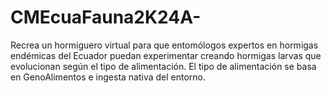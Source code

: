 # CMEcuaFauna2K24A-
Recrea un hormiguero virtual para que entomólogos expertos en hormigas endémicas del Ecuador puedan experimentar  creando hormigas larvas que evolucionan según el tipo de alimentación.  El tipo de alimentación se basa en GenoAlimentos  e ingesta nativa del entorno. 
